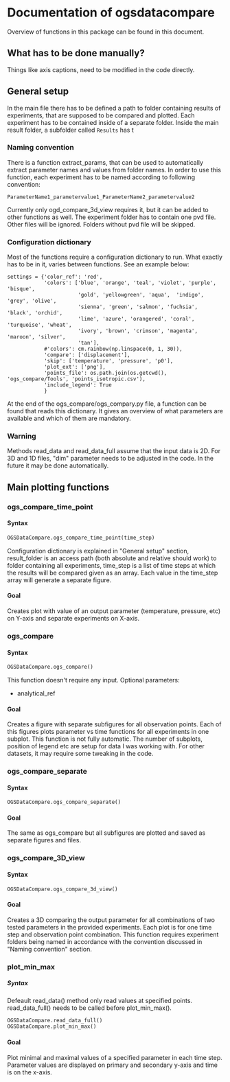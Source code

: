 # Documentation of ogsdatacompare

Overview of functions in this package can be found in this document.

## What has to be done manually?
Things like axis captions, need to be modified in the code directly.

## General setup

In the main file there has to be defined a path to folder containing results of experiments, that are supposed to be compared and plotted. Each experiment has to be contained inside of a separate folder. Inside the main result folder, a subfolder called `Results` has t

### Naming convention
There is a function extract_params, that can be used to automatically extract parameter names and values from folder names. In order to use this function, each experiment has to be named according to following convention:
```
ParameterName1_parametervalue1_ParameterName2_parametervalue2
```
Currently only ogd_compare_3d_view requires it, but it can be added to other functions as well.
The experiment folder has to contain one pvd file. Other files will be ignored. Folders without pvd file will be skipped. 

### Configuration dictionary
Most of the functions require a configuration dictionary to run. What exactly has to be in it, varies between functions. See an example below:

```
settings = {'color_ref': 'red',
            'colors': ['blue', 'orange', 'teal', 'violet', 'purple', 'bisque',
                       'gold', 'yellowgreen', 'aqua',  'indigo', 'grey', 'olive',
                       'sienna', 'green', 'salmon', 'fuchsia', 'black', 'orchid',
                       'lime', 'azure', 'orangered', 'coral', 'turquoise', 'wheat',
                       'ivory', 'brown', 'crimson', 'magenta', 'maroon', 'silver',
                       'tan'],
            #'colors': cm.rainbow(np.linspace(0, 1, 30)),
            'compare': ['displacement'],
            'skip': ['temperature', 'pressure', 'p0'],
            'plot_ext': ['png'],
            'points_file': os.path.join(os.getcwd(), 'ogs_compare/Tools', 'points_isotropic.csv'),
            'include_legend': True
            }
```
At the end of the ogs_compare/ogs_compary.py file, a function can be found that reads this dictionary. It gives an overview of what parameters are available and which of them are mandatory. 

### Warning
Methods read_data and read_data_full assume that the input data is 2D. For 3D and 1D files, "dim" parameter needs to be adjusted in the code. In the future it may be done automatically.

## Main plotting functions

### ogs_compare_time_point
#### Syntax
```python
OGSDataCompare.ogs_compare_time_point(time_step)
```
Configuration dictionary is explained in "General setup" section, result_folder is an access path (both absolute and relative should work) to folder containing all experiments, time_step is a list of time steps at which the results will be compared given as an array. Each value in the time_step array will generate a separate figure. 

#### Goal 
Creates plot with value of an output parameter (temperature, pressure, etc) on Y-axis and separate experiments on X-axis. 

### ogs_compare
#### Syntax
```python
OGSDataCompare.ogs_compare()
```
This function doesn't require any input. 
Optional parameters:
- analytical_ref 
#### Goal
Creates a figure with separate subfigures for all observation points. Each of this figures plots parameter vs time functions for all experiments in one subplot. This function is not fully automatic. The number of subplots, position of legend etc are setup for data I was working with. For other datasets, it may require some tweaking in the code. 

### ogs_compare_separate
#### Syntax
```python
OGSDataCompare.ogs_compare_separate()
```
#### Goal
The same as ogs_compare but all subfigures are plotted and saved as separate figures and files.

### ogs_compare_3D_view
#### Syntax
```python
OGSDataCompare.ogs_compare_3d_view()
```
#### Goal
Creates a 3D comparing the output parameter for all combinations of two tested parameters in the provided experiments. Each plot is for one time step and observation point combination. This function requires experiment folders being named in accordance with the convention discussed in "Naming convention" section.

### plot_min_max
##### Syntax
Defeault read_data() method only read values at specified points. read_data_full() needs to be called before plot_min_max().
```python
OGSDataCompare.read_data_full()
OGSDataCompare.plot_min_max()
```
#### Goal
Plot minimal and maximal values of a specified parameter in each time step. Parameter values are displayed on primary and secondary y-axis and time is on the x-axis.
